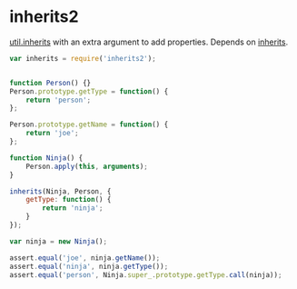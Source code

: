 inherits2
=========

[util.inherits](http://nodejs.org/api/util.html#util_util_inherits_constructor_superconstructor)
with an extra argument to add properties. Depends on [inherits](http://npmjs.org/package/inherits).

````js
var inherits = require('inherits2');


function Person() {}
Person.prototype.getType = function() {
    return 'person';
};

Person.prototype.getName = function() {
    return 'joe';
};

function Ninja() {
    Person.apply(this, arguments);
}

inherits(Ninja, Person, {
    getType: function() {
        return 'ninja';
    }
});

var ninja = new Ninja();

assert.equal('joe', ninja.getName());
assert.equal('ninja', ninja.getType());
assert.equal('person', Ninja.super_.prototype.getType.call(ninja));
````
